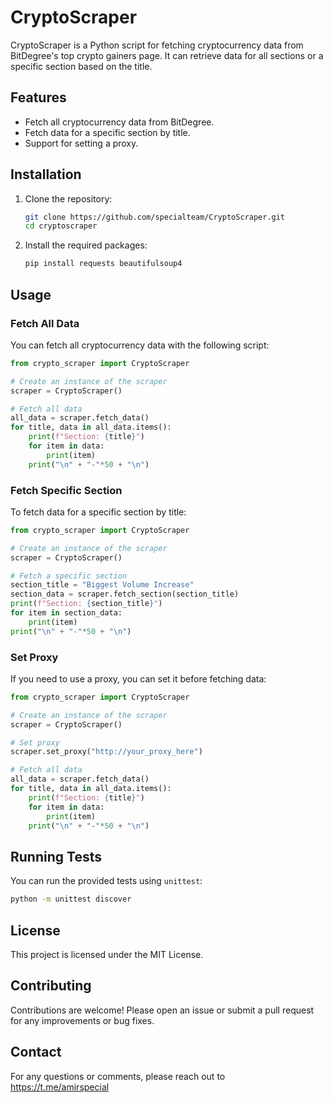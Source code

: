 
# CryptoScraper

CryptoScraper is a Python script for fetching cryptocurrency data from BitDegree's top crypto gainers page. It can retrieve data for all sections or a specific section based on the title.

## Features

- Fetch all cryptocurrency data from BitDegree.
- Fetch data for a specific section by title.
- Support for setting a proxy.

## Installation

1. Clone the repository:

   ```sh
   git clone https://github.com/specialteam/CryptoScraper.git
   cd cryptoscraper
   ```

2. Install the required packages:

   ```sh
   pip install requests beautifulsoup4
   ```

## Usage

### Fetch All Data

You can fetch all cryptocurrency data with the following script:

```python
from crypto_scraper import CryptoScraper

# Create an instance of the scraper
scraper = CryptoScraper()

# Fetch all data
all_data = scraper.fetch_data()
for title, data in all_data.items():
    print(f"Section: {title}")
    for item in data:
        print(item)
    print("\n" + "-"*50 + "\n")
```

### Fetch Specific Section

To fetch data for a specific section by title:

```python
from crypto_scraper import CryptoScraper

# Create an instance of the scraper
scraper = CryptoScraper()

# Fetch a specific section
section_title = "Biggest Volume Increase"
section_data = scraper.fetch_section(section_title)
print(f"Section: {section_title}")
for item in section_data:
    print(item)
print("\n" + "-"*50 + "\n")
```

### Set Proxy

If you need to use a proxy, you can set it before fetching data:

```python
from crypto_scraper import CryptoScraper

# Create an instance of the scraper
scraper = CryptoScraper()

# Set proxy
scraper.set_proxy("http://your_proxy_here")

# Fetch all data
all_data = scraper.fetch_data()
for title, data in all_data.items():
    print(f"Section: {title}")
    for item in data:
        print(item)
    print("\n" + "-"*50 + "\n")
```

## Running Tests

You can run the provided tests using `unittest`:

```sh
python -m unittest discover
```

## License

This project is licensed under the MIT License.

## Contributing

Contributions are welcome! Please open an issue or submit a pull request for any improvements or bug fixes.

## Contact

For any questions or comments, please reach out to https://t.me/amirspecial
